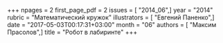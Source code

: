 +++
npages = 2
first_page_pdf = 2
issues = [ "2014_06",]
year = "2014"
rubric = "Математический кружок"
illustrators = [ "Евгений Паненко",]
date = "2017-05-03T00:17:31+03:00"
month = "06"
authors = [ "Максим Прасолов",]
title = "Робот в лабиринте"
+++
